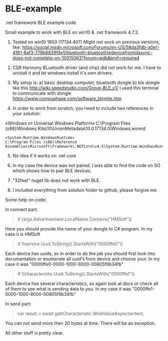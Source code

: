 # BLE-example
.net framework BLE example code


Small example to work with BLE on win10 & .net framework 4.7.2.

1. Tested on win10 1803 (17134.407)
Might not work on previous versions, like:
https://social.msdn.microsoft.com/Forums/en-US/58da3fdb-a0e1-4161-8af3-778b6839f4e1/bluetooth-bluetoothledevicefromidasync-does-not-complete-on-10015063?forum=wdk&prof=required

2. CSR Harmony BLuetooth driver (and chip) did not work for me. I have to unistall it and let windows install it's own drivers.

3. My setup is:
 a) basic  desktop computer, bluetooth dongle
 b) ble dongle like this http://wiki.seeedstudio.com/Grove-BLE_v1/ 
 I used this terminal to communicate with dongle https://www.compuphase.com/software_termite.htm
 
4. In order to work from scratch, you need to include two references in your solution:

 «Windows от Universal Windows Platform»
    C:\Program Files (x86)\Windows Kits\10\UnionMetadata\10.0.17134.0\Windows.winmd
    
    «System.Runtime.WindowsRuntime»
    C:\Program Files (x86)\Reference Assemblies\Microsoft\Framework\.NETCore\v4.5\System.Runtime.WindowsRuntime.dll

5. No idea if it works on .net core

6. In my case the device was not paired. I was able to find the code on SO which shows how to pair BLE devices.

7. "32feet" nuget lib does not work with BLE. 

8. I included everything from solution folder to github, please forgive me.

Some help on code:

In connect part:
>if (args.Advertisement.LocalName.Contains("HMSoft"))

Here you should provide the name of your dongle to C# program. In my case it is HMSoft


> if (!service.Uuid.ToString().StartsWith("0000ffe0"))

Each device has uuids, so in order to do the job you should first look into documentation or enumerate all uuid's from device and choose your.
In my case it was "0000ffe0-0000-1000-8000-00805f9b34fb"

>if (!characteristic.Uuid.ToString().StartsWith("0000ffe1"))

Each device has several characteristics, so again look at docs or check all of them to see what is sending data to you.
In my case it was "0000ffe1-0000-1000-8000-00805f9b34fb"

In send part:

> var result = await gattCharacteristic.WriteValueAsync(writer);

You can not send more then 20 bytes at time. There will be an exception.


All other stuff is pretty clear.




